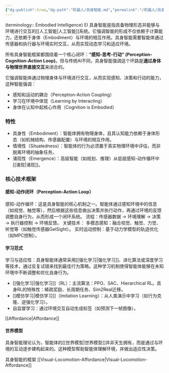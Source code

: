 ```yaml
---
{"dg-publish":true,"dg-path":"机器人/具身智能.md","permalink":"/机器人/具身智能/","dgPassFrontmatter":true,"noteIcon":"","created":"2025-04-02T00:27:38.000+08:00","updated":"2025-06-30T18:53:19.000+08:00"}
---
```



(terminology:: Embodied Intelligence)   EI 
具身智能是指具备物理形态并能够与环境进行交互的[[人工智能\|人工智能]]系统。它强调智能的形成不仅依赖于计算能力，还依赖于身体（Embodiment）与环境的相互作用。具身智能需要智能体通过传感器和执行器与环境实时交互，从而实现动态学习和适应环境。

所有具身智能框架都围绕着一个核心闭环：**“感知-思考-行动” (Perception-Cognition-Action Loop)**。但与传统AI不同，具身智能强调这个环路是**通过身体与物理世界直接交互**来闭合的。


它强调智能体通过物理身体与环境进行交互，从而实现感知、决策和行动的能力，这种智能强调：
- 感知和运动的耦合（Perception-Action Coupling）
- 学习在环境中体现（Learning by Interacting）
- 身体在认知中起核心作用（Cognition is Embodied）

### 特性
- 具身性（Embodiment）：智能体拥有物理身体，且其认知能力依赖于身体形态（如机械结构、传感器配置）与环境的相互作用。
- 情境性（Situatedness）：智能体的行为必须置于真实物理环境中评估，而非脱离环境的抽象任务。
- 涌现性（Emergence）：高级智能（如规划、推理）从低层感知-动作循环中[[涌现\|涌现]]。

### 核心技术框架
#### 感知-动作闭环（Perception-Action Loop）
感知-动作循环：这是具身智能的核心机制之一。智能体通过感知环境中的信息（如视觉、触觉等），然后根据这些信息做出决策并执行动作，再通过环境的反馈调整自身行为，从而形成一个闭环系统。
流程：传感器数据 → 环境理解 → 决策 → 执行器控制 → 环境反馈。
关键技术：
    多模态感知：融合视觉、触觉、力觉、听觉等（如触觉传感器GelSight）。
    实时运动控制：基于动力学模型的轨迹优化（如MPC控制）。

#### 学习范式
学习与适应性：具身智能体通常采用[[强化学习\|强化学习]]、进化算法或深度学习等技术，通过反复试错来找到最佳行为策略。这种学习机制使得智能体能够在未知环境中不断调整和优化自身行为。
- [[强化学习\|强化学习]]（RL）：主流算法：PPO、SAC、Hierarchical RL。具身RL的特殊性：稀疏奖励、长周期任务、Sim2Real迁移。
- [[模仿学习\|模仿学习]]（Imitation Learning）：从人类演示中学习（如行为克隆、逆强化学习）。
- 自监督学习：通过环境交互自动生成标签（如预测下一帧图像）。


[[Affordance\|Affordance]]

#### 世界模型
具身智能理论认为，智能体的[[世界模型\|世界模型]]并非天生拥有，而是通过与环境的互动逐步建构起来的。这种模型帮助智能体理解环境，并做出适应性决策。

具身智能的框架
[[Visual-Locomotion-Affordance\|Visual-Locomotion-Affordance]]

